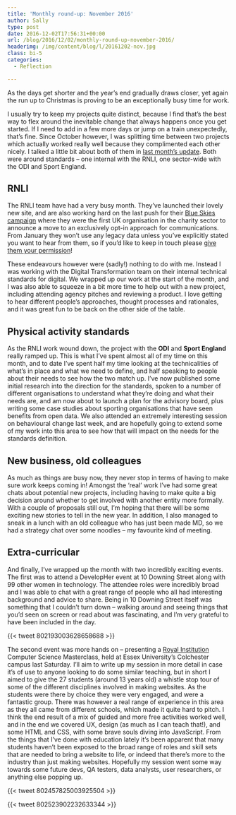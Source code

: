 ```yaml
---
title: 'Monthly round-up: November 2016'
author: Sally
type: post
date: 2016-12-02T17:56:31+00:00
url: /blog/2016/12/02/monthly-round-up-november-2016/
headerimg: /img/content/blog/l/20161202-nov.jpg
class: bi-5
categories:
  - Reflection

---
```

<p class="lede">
  As the days get shorter and the year&#8217;s end gradually draws closer, yet again the run up to Christmas is proving to be an exceptionally busy time for work.
</p>

I usually try to keep my projects quite distinct, because I find that&#8217;s the best way to flex around the inevitable change that always happens once you get started. If I need to add in a few more days or jump on a train unexpectedly, that&#8217;s fine. Since October however, I was splitting time between two projects which actually worked really well because they complimented each other nicely. I talked a little bit about both of them in [last month&#8217;s update][1]. Both were around standards &#8211; one internal with the RNLI, one sector-wide with the ODI and Sport England.

## RNLI

The RNLI team have had a very busy month. They&#8217;ve launched their lovely new site, and are also working hard on the last push for their [Blue Skies campaign][2] where they were the first UK organisation in the charity sector to announce a move to an exclusively opt-in approach for communications. From January they won&#8217;t use any legacy data unless you&#8217;ve explicitly stated you want to hear from them, so if you&#8217;d like to keep in touch please [give them your permission][3]!

These endeavours however were (sadly!) nothing to do with me. Instead I was working with the Digital Transformation team on their internal technical standards for digital. We wrapped up our work at the start of the month, and I was also able to squeeze in a bit more time to help out with a new project, including attending agency pitches and reviewing a product. I love getting to hear different people&#8217;s approaches, thought processes and rationales, and it was great fun to be back on the other side of the table.

## Physical activity standards

As the RNLI work wound down, the project with the **ODI** and **Sport England** really ramped up. This is what I&#8217;ve spent almost all of my time on this month, and to date I&#8217;ve spent half my time looking at the technicalities of what&#8217;s in place and what we need to define, and half speaking to people about their needs to see how the two match up. I&#8217;ve now published some initial research into the direction for the standards, spoken to a number of different organisations to understand what they&#8217;re doing and what their needs are, and am now about to launch a plan for the advisory board, plus writing some case studies about sporting organisations that have seen benefits from open data. We also attended an extremely interesting session on behavioural change last week, and are hopefully going to extend some of my work into this area to see how that will impact on the needs for the standards definition.

## New business, old colleagues

As much as things are busy now, they never stop in terms of having to make sure work keeps coming in! Amongst the &#8216;real&#8217; work I&#8217;ve had some great chats about potential new projects, including having to make quite a big decision around whether to get involved with another entity more formally. With a couple of proposals still out, I&#8217;m hoping that there will be some exciting new stories to tell in the new year. In addition, I also managed to sneak in a lunch with an old colleague who has just been made MD, so we had a strategy chat over some noodles &#8211; my favourite kind of meeting.

## Extra-curricular

And finally, I&#8217;ve wrapped up the month with two incredibly exciting events. The first was to attend a DevelopHer event at 10 Downing Street along with 99 other women in technology. The attendee roles were incredibly broad and I was able to chat with a great range of people who all had interesting background and advice to share. Being in 10 Downing Street itself was something that I couldn&#8217;t turn down &#8211; walking around and seeing things that you&#8217;d seen on screen or read about was fascinating, and I&#8217;m very grateful to have been included in the day.

{{< tweet 802193003628658688 >}}

The second event was more hands on &#8211; presenting a [Royal Institution][4] Computer Science Masterclass, held at Essex University&#8217;s Colchester campus last Saturday. I&#8217;ll aim to write up my session in more detail in case it&#8217;s of use to anyone looking to do some similar teaching, but in short I aimed to give the 27 students (around 13 years old) a whistle stop tour of some of the different disciplines involved in making websites. As the students were there by choice they were very engaged, and were a fantastic group. There was however a real range of experience in this area as they all came from different schools, which made it quite hard to pitch. I think the end result of a mix of guided and more free activities worked well, and in the end we covered UX, design (as much as I can teach that!), and some HTML and CSS, with some brave souls diving into JavaScript. From the things that I&#8217;ve done with education lately it&#8217;s been apparent that many students haven&#8217;t been exposed to the broad range of roles and skill sets that are needed to bring a website to life, or indeed that there&#8217;s more to the industry than just making websites. Hopefully my session went some way towards some future devs, QA testers, data analysts, user researchers, or anything else popping up.

{{< tweet 802457825003925504 >}}

{{< tweet 802523902232633344 >}}

 [1]: http://recordssoundthesame.com/blog/2016/11/02/monthly-round-up-september-and-october-2016/
 [2]: http://www.thirdsector.co.uk/hopeful-signs-rnlis-opt-in-experiment/fundraising/article/1416441
 [3]: https://keepintouch.rnli.org/preferences
 [4]: http://www.rigb.org/
